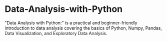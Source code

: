 # Data-Analysis-with-Python
"Data Analysis with Python:" is a practical and beginner-friendly introduction to data analysis covering the basics of Python, Numpy, Pandas, Data Visualization, and Exploratory Data Analysis.
